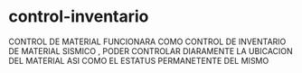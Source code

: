 # control-inventario
CONTROL DE MATERIAL FUNCIONARA COMO CONTROL DE INVENTARIO DE MATERIAL SISMICO , PODER CONTROLAR  DIARAMENTE LA UBICACION DEL MATERIAL ASI COMO EL ESTATUS PERMANETENTE DEL MISMO
